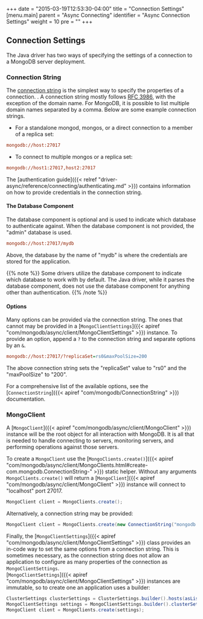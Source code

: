 +++
date = "2015-03-19T12:53:30-04:00"
title = "Connection Settings"
[menu.main]
  parent = "Async Connecting"
  identifier = "Async Connection Settings"
  weight = 10
  pre = "<i class='fa'></i>"
+++

## Connection Settings

The Java driver has two ways of specifying the settings of a connection to a MongoDB server deployment.

### Connection String

The [connection string](http://docs.mongodb.org/manual/reference/connection-string/) is the simplest way to specify the properties of a 
connection. . A connection string mostly follows [RFC 3986](http://tools.ietf.org/html/rfc3986), with the exception of the domain name.
 For MongoDB, it is possible to list multiple domain names separated by a comma. Below are some example connection strings.


- For a standalone mongod, mongos, or a direct connection to a member of a replica set:

```ini
mongodb://host:27017
```

- To connect to multiple mongos or a replica set:

```ini
mongodb://host1:27017,host2:27017
```

The [authentication guide]({{< relref "driver-async/reference/connecting/authenticating.md" >}}) contains information on how to provide credentials in the connection string.

#### The Database Component

The database component is optional and is used to indicate which database to authenticate against. When the database component is not
provided, the "admin" database is used.

```ini
mongodb://host:27017/mydb
```

Above, the database by the name of "mydb" is where the credentials are stored for the application.

{{% note %}}
Some drivers utilize the database component to indicate which database to work with by default. The Java driver, while it parses the 
database component, does not use the database component for anything other than authentication.
{{% /note %}}

#### Options

Many options can be provided via the connection string. The ones that cannot may be provided in a 
[`MongoClientSettings`]({{< apiref "com/mongodb/async/client/MongoClientSettings" >}}) instance. To
provide an option, append a `?` to the connection string and separate options by an `&`.

```ini
mongodb://host:27017/?replicaSet=rs0&maxPoolSize=200
```

The above connection string sets the "replicaSet" value to "rs0" and the "maxPoolSize" to "200".

For a comprehensive list of the available options, see the [`ConnectionString`]({{< apiref "com/mongodb/ConnectionString" >}}) documentation.  


### MongoClient

A [`MongoClient`]({{< apiref "com/mongodb/async/client/MongoClient" >}}) instance will be the root object for all interaction with MongoDB. It is all 
that is needed to handle connecting to servers, monitoring servers, and performing operations against those servers. 

To create a `MongoClient` use the [`MongoClients.create()`]({{< apiref "com/mongodb/async/client/MongoClients.html#create-com.mongodb.ConnectionString-" >}}) 
static helper.  Without any arguments `MongoClients.create()` will return a [`MongoClient`]({{< apiref "com/mongodb/async/client/MongoClient" >}}) 
instance will connect to "localhost" port 27017.  

```java
MongoClient client = MongoClients.create();
```

Alternatively, a connection string may be provided:

```java
MongoClient client = MongoClients.create(new ConnectionString("mongodb://host:27017,host2:27017/?replicaSet=rs0"));
```

Finally, the [`MongoClientSettings`]({{< apiref "com/mongodb/async/client/MongoClientSettings" >}}) class provides an in-code way to set the 
same options from a connection string.  This is sometimes necessary, as the connection string does not allow an application to configure as 
many properties of the connection as  `MongoClientSettings`.  
[`MongoClientSettings`]({{< apiref "com/mongodb/async/client/MongoClientSettings" >}}) instances are immutable, so to create one an 
application uses a builder: 

```java
ClusterSettings clusterSettings = ClusterSettings.builder().hosts(asList(new ServerAddress("localhost"))).description("Local Server").build();
MongoClientSettings settings = MongoClientSettings.builder().clusterSettings(clusterSettings).build();
MongoClient client = MongoClients.create(settings);
```
